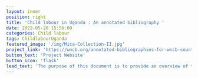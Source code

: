 ```yaml
---
layout: inner
position: right
title: 'Child labour in Uganda : An annotated bibliography '
date: 2022-05-20 15:56:00
categories: Child labour
tags: ChildlabourUganda
featured_image: '/img/Mica-Collection-II.jpg'
project_link: 'https://wncb.org/annotated-bibliographies-for-wncb-countries/'
button_text: 'Project Website'
button_icon: 'flask'
lead_text: 'The purpose of this document is to provide an overview of the child labour situation in Uganda ﻿'  [PDF](https://jamesahabyona.github.io/Uganda-1.pdf/)
---
```

